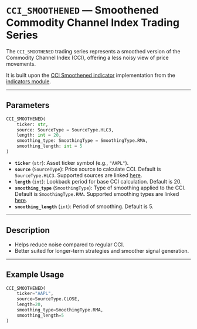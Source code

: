 
# `CCI_SMOOTHENED` — Smoothened Commodity Channel Index Trading Series

The `CCI_SMOOTHENED` trading series represents a smoothed version of the Commodity Channel Index (CCI), offering a less noisy view of price movements.

It is built upon the [CCI Smoothened indicator](https://github.com/DrDanicka/trading_strategy_tester/blob/main/trading_strategy_tester/indicators/momentum/cci.py) implementation from the [indicators module](../indicators.md).

---

## Parameters

```python
CCI_SMOOTHENED(
    ticker: str,
    source: SourceType = SourceType.HLC3,
    length: int = 20,
    smoothing_type: SmoothingType = SmoothingType.RMA,
    smoothing_length: int = 5
)
```

- **`ticker`** (`str`):
Asset ticker symbol (e.g., `"AAPL"`).
- **`source`** (`SourceType`): 
 Price source to calculate CCI. Default is `SourceType.HLC3`. Supported sources are linked [here](../enums/source.md).
- **`length`** (`int`): Lookback period for base CCI calculation. Default is 20.
- **`smoothing_type`** (`SmoothingType`): Type of smoothing applied to the CCI. Default is `SmoothingType.RMA`. Supported smoothing types are linked [here](../enums/smoothing.md).
- **`smoothing_length`** (`int`): Period of smoothing. Default is 5.

---

## Description

- Helps reduce noise compared to regular CCI.
- Better suited for longer-term strategies and smoother signal generation.

---

## Example Usage

```python
CCI_SMOOTHENED(
    ticker="AAPL",
    source=SourceType.CLOSE,
    length=20,
    smoothing_type=SmoothingType.RMA,
    smoothing_length=5
)
```
